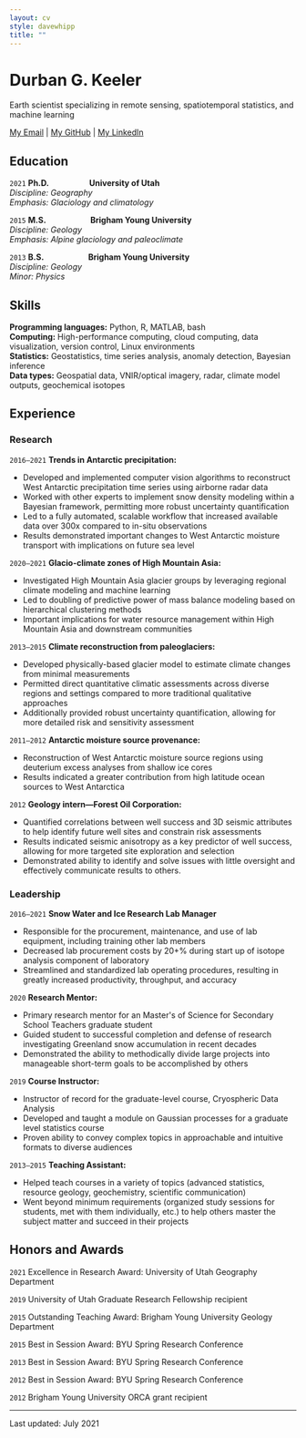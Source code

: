 ```yaml
---
layout: cv
style: davewhipp
title: ""
---
```


# Durban G. Keeler

Earth scientist specializing in remote sensing, spatiotemporal statistics, and machine learning

[My Email](durban.keeler@gmail.com) \| [My GitHub](https://github.com/durbank) \| [My LinkedIn](www.linkedin.com/in/durbank)
<!-- [durban.keeler@gmail.com](durban.keeler@gmail.com) \| [https://github.com/durbank](https://github.com/durbank) \| [www.linkedin.com/in/durbank](www.linkedin.com/in/durbank) -->

<!-- ## Objective

A _[insert job-specific descriptor]_ position where I can leverage my experience in Earth Sciences, remote sensing, and machine learning. -->

## Education

`2021`
**Ph.D.** &emsp;&emsp;&emsp;&emsp;&ensp; **University of Utah**\
*Discipline: Geography*\
*Emphasis: Glaciology and climatology*

`2015`
**M.S.** &emsp;&emsp;&emsp;&emsp;&emsp; **Brigham Young University**\
*Discipline: Geology*\
*Emphasis: Alpine glaciology and paleoclimate*

`2013`
**B.S.** &emsp;&emsp;&emsp;&emsp;&emsp; **Brigham Young University**\
*Discipline: Geology*\
*Minor: Physics*

## Skills

**Programming languages:** Python, R, MATLAB, bash \
**Computing:** High-performance computing, cloud computing, data visualization, version control, Linux environments \
**Statistics:** Geostatistics, time series analysis, anomaly detection, Bayesian inference \
**Data types:** Geospatial data, VNIR/optical imagery, radar, climate model outputs, geochemical isotopes

## Experience

### Research

`2016–2021`
**Trends in Antarctic precipitation:**

- Developed and implemented computer vision algorithms to reconstruct West Antarctic precipitation time series using airborne radar data
- Worked with other experts to implement snow density modeling within a Bayesian framework, permitting more robust uncertainty quantification
- Led to a fully automated, scalable workflow that increased available data over 300x compared to in-situ observations
- Results demonstrated important changes to West Antarctic moisture transport with implications on future sea level
<!-- - Collaboratively worked with experts from other fields, resulting in 5 article submissions -->

`2020–2021`
**Glacio-climate zones of High Mountain Asia:**

- Investigated High Mountain Asia glacier groups by leveraging regional climate modeling and machine learning
- Led to doubling of predictive power of mass balance modeling based on hierarchical clustering methods
- Important implications for water resource management within High Mountain Asia and downstream communities

<!-- `2016`
**Glacier melt and hydrology modeling:**
Blah blah blah.
More blah.
- Dynamic modeling of energy exchange and  -->

`2013–2015`
**Climate reconstruction from paleoglaciers:**

- Developed physically-based glacier model to estimate climate changes from minimal measurements
- Permitted direct quantitative climatic assessments across diverse regions and settings compared to more traditional qualitative approaches
- Additionally provided robust uncertainty quantification, allowing for more detailed risk and sensitivity assessment

`2011–2012`
**Antarctic moisture source provenance:**

- Reconstruction of West Antarctic moisture source regions using deuterium excess analyses from shallow ice cores
- Results indicated a greater contribution from high latitude ocean sources to West Antarctica

`2012`
**Geology intern—Forest Oil Corporation:**

- Quantified correlations between well success and 3D seismic attributes to help identify future well sites and constrain risk assessments
- Results indicated seismic anisotropy as a key predictor of well success, allowing for more targeted site exploration and selection
- Demonstrated ability to identify and solve issues with little oversight and effectively communicate results to others.

### Leadership

`2016–2021`
**Snow Water and Ice Research Lab Manager**

- Responsible for the procurement, maintenance, and use of lab equipment, including training other lab members
- Decreased lab procurement costs by 20+% during start up of isotope analysis component of laboratory
- Streamlined and standardized lab operating procedures, resulting in greatly increased productivity, throughput, and accuracy

`2020`
**Research Mentor:**

- Primary research mentor for an Master's of Science for Secondary School Teachers graduate student
- Guided student to successful completion and defense of research investigating Greenland snow accumulation in recent decades
- Demonstrated the ability to methodically divide large projects into manageable short-term goals to be accomplished by others

`2019`
**Course Instructor:**

- Instructor of record for the graduate-level course, Cryospheric Data Analysis
- Developed and taught a module on Gaussian processes for a graduate level statistics course
- Proven ability to convey complex topics in approachable and intuitive formats to diverse audiences

`2013–2015`
**Teaching Assistant:**

- Helped teach courses in a variety of topics (advanced statistics, resource geology, geochemistry, scientific communication)
- Went beyond minimum requirements (organized study sessions for students, met with them individually, etc.) to help others master the subject matter and succeed in their projects
<!-- - Proven ability to work patiently and empathically with individuals and groups. -->

## Honors and Awards

`2021`
Excellence in Research Award: University of Utah Geography Department

`2019`
University of Utah Graduate Research Fellowship recipient

`2015`
Outstanding Teaching Award: Brigham Young University Geology Department

`2015`
Best in Session Award: BYU Spring Research Conference

`2013`
Best in Session Award: BYU Spring Research Conference

`2012`
Best in Session Award: BYU Spring Research Conference

`2012`
Brigham Young University ORCA grant recipient

<!-- `2006`
ConocoPhillips Scholarship recipient

`2004`
VFW Voice of Democracy Scholarship recipient -->

---
Last updated: July 2021
